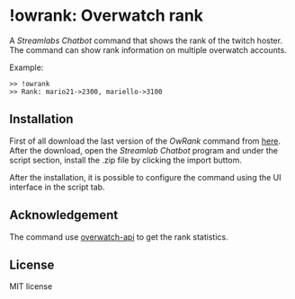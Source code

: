 # !owrank: Overwatch rank

A *Streamlabs Chatbot* command that shows the rank of the twitch hoster.
The command can show rank information on multiple overwatch accounts.

Example:
```
>> !owrank
>> Rank: mario21->2300, mariello->3100
```

## Installation
First of all download the last version of the *OwRank* command from [here](https://github.com/lucarin91/owrank-streamlabs/releases).
After the download, open the *Streamlab Chatbot* program and under the script section, install the .zip file by clicking the import buttom.

After the installation, it is possible to configure the command using the UI interface in the script tab.

## Acknowledgement
The command use [overwatch-api](https://github.com/alfg/overwatch-api) to get the rank statistics.

## License
MIT license
